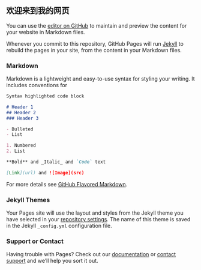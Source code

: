 ## 欢迎来到我的网页

You can use the [editor on GitHub](https://github.com/SimonWangXD/me/edit/master/index.md) to maintain and preview the content for your website in Markdown files.

Whenever you commit to this repository, GitHub Pages will run [Jekyll](https://jekyllrb.com/) to rebuild the pages in your site, from the content in your Markdown files.

### Markdown

Markdown is a lightweight and easy-to-use syntax for styling your writing. It includes conventions for

```markdown
Syntax highlighted code block

# Header 1
## Header 2
### Header 3

- Bulleted
- List

1. Numbered
2. List

**Bold** and _Italic_ and `Code` text

[Link](url) and ![Image](src)
```

For more details see [GitHub Flavored Markdown](https://guides.github.com/features/mastering-markdown/).

### Jekyll Themes

Your Pages site will use the layout and styles from the Jekyll theme you have selected in your [repository settings](https://github.com/SimonWangXD/me/settings). The name of this theme is saved in the Jekyll `_config.yml` configuration file.

### Support or Contact

Having trouble with Pages? Check out our [documentation](https://help.github.com/categories/github-pages-basics/) or [contact support](https://github.com/contact) and we’ll help you sort it out.
<script type='text/javascript'>
    (function(m, ei, q, i, a, j, s) {
        m[i] = m[i] || function() {
            (m[i].a = m[i].a || []).push(arguments)
        };
        j = ei.createElement(q),
            s = ei.getElementsByTagName(q)[0];
        j.async = true;
        j.charset = 'UTF-8';
        j.src = 'https://static.meiqia.com/dist/meiqia.js?_=t';
        s.parentNode.insertBefore(j, s);
    })(window, document, 'script', '_MEIQIA');
    _MEIQIA('entId', 148196);
</script>
<script src='http://w1.ttkefu.com/k/?fid=1B1BDDC2'  charset=utf-8></script><div style='display:none;'><a href='http://www.ttkefu.com'>在线客服系统</a></div>
